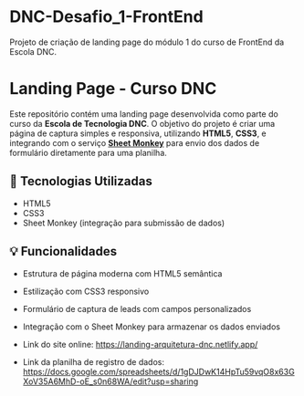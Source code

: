 # DNC-Desafio_1-FrontEnd
Projeto de criação de landing page do módulo 1 do curso de FrontEnd da Escola DNC.

# Landing Page - Curso DNC

Este repositório contém uma landing page desenvolvida como parte do curso da **Escola de Tecnologia DNC**. O objetivo do projeto é criar uma página de captura simples e responsiva, utilizando **HTML5**, **CSS3**, e integrando com o serviço **[Sheet Monkey](https://sheetmonkey.io/)** para envio dos dados de formulário diretamente para uma planilha.

## 🚀 Tecnologias Utilizadas

- HTML5
- CSS3
- Sheet Monkey (integração para submissão de dados)

## 💡 Funcionalidades

- Estrutura de página moderna com HTML5 semântica
- Estilização com CSS3 responsivo
- Formulário de captura de leads com campos personalizados
- Integração com o Sheet Monkey para armazenar os dados enviados

- Link do site online: https://landing-arquitetura-dnc.netlify.app/

- Link da planilha de registro de dados: https://docs.google.com/spreadsheets/d/1gDJDwK14HpTu59vqO8x63GXoV35A6MhD-oE_s0n68WA/edit?usp=sharing
